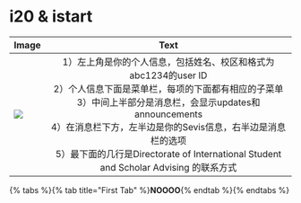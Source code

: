 # i20 & istart

| Image | Text |
|------|:-----:|
|![][image]<br>| 1）左上角是你的个人信息，包括姓名、校区和格式为abc1234的user ID<br> 2）个人信息下面是菜单栏，每项的下面都有相应的子菜单<br> 3）中间上半部分是消息栏，会显示updates和announcements<br> 4）在消息栏下方，左半边是你的Sevis信息，右半边是消息栏的选项<br> 5）最下面的几行是Directorate of International Student and Scholar Advising 的联系方式 |



[image]: ../.gitbook/assets/i20.png

{% tabs %}{% tab title="First Tab" %}**NOOOO**{% endtab %}{% endtabs %}

